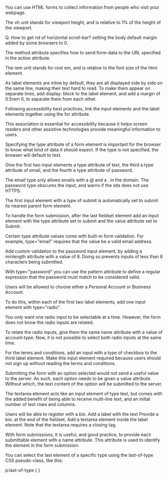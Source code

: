 
<!-- WHY learn html forms?  -->
You can use HTML forms to collect information from people who visit your webpage.

<!-- what viewport height? -->
The vh unit stands for viewport height, and is relative to 1% of the height of the viewport.

<!-- 0 Margin to hide scrolls -->
Q. How to get rid of horizontal scroll-bar?
setting the body default margin added by some browsers to 0.

<!-- Method attr  -->
The method attribute specifies how to send form-data to the URL specified in the action attribute.

<!-- Changing display of element  -->
The rem unit stands for root em, and is relative to the font size of the html element.

As label elements are inline by default, they are all displayed side by side on the same line, making their text hard to read. To make them appear on separate lines, add display: block to the label element, and add a margin of 0.5rem 0, to separate them from each other.

<!-- Best accessibility practices -->
Following accessibility best practices, link the input elements and the label elements together using the for attribute.

This association is essential for accessibility because it helps screen readers and other assistive technologies provide meaningful information to users.

<!-- Types of input -->
Specifying the type attribute of a form element is important for the browser to know what kind of data it should expect. If the type is not specified, the browser will default to text.

Give the first two input elements a type attribute of text, the third a type attribute of email, and the fourth a type attribute of password.

The email type only allows emails with a @ and a . in the domain. The password type obscures the input, and warns if the site does not use HTTPS.

<!-- Submit input -->
The first input element with a type of submit is automatically set to submit its nearest parent form element.

To handle the form submission, after the last fieldset element add an input element with the type attribute set to submit and the value attribute set to Submit.

<!--  Custom Validation -->
Certain type attribute values come with built-in form validation. For example, type="email" requires that the value be a valid email address.

Add custom validation to the password input element, by adding a minlength attribute with a value of 8. Doing so prevents inputs of less than 8 characters being submitted.

<!-- Regex for password type -->
With type="password" you can use the pattern attribute to define a regular expression that the password must match to be considered valid.

<!-- Option to select one choice -->
Users will be allowed to choose either a Personal Account or Business Account.

To do this, within each of the first two label elements, add one input element with type="radio".

You only want one radio input to be selectable at a time. However, the form does not know the radio inputs are related.

To relate the radio inputs, give them the same name attribute with a value of account-type. Now, it is not possible to select both radio inputs at the same time.

<!-- Option to choose multiple choices -->
For the terms and conditions, add an input with a type of checkbox to the third label element.
Make this input element required because users should not sign up without reading the terms and conditions.

<!-- Why need value attr -->
Submitting the form with an option selected would not send a useful value to the server. As such, each option needs to be given a value attribute. Without which, the text content of the option will be submitted to the server.

<!-- how to pass multiline text: textarea element -->
The textarea element acts like an input element of type text, but comes with the added benefit of being able to receive multi-line text, and an initial number of text rows and columns.

Users will be able to register with a bio.
Add a label with the text Provide a bio: at the end of the fieldset. Add a textarea element inside the label element. Note that the textarea requires a closing tag.

<!-- why give name attr -->
With form submissions, it is useful, and good practice, to provide each submittable element with a name attribute. This attribute is used to identify the element in the form submission.

<!--  -->
You can select the last element of a specific type using the last-of-type CSS pseudo-class, like this:

p:last-of-type { }
